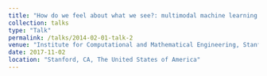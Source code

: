 ```yaml
---
title: "How do we feel about what we see?: multimodal machine learning based models for recognizing induced emotions of movie audiences"
collection: talks
type: "Talk"
permalink: /talks/2014-02-01-talk-2
venue: "Institute for Computational and Mathematical Engineering, Stanford University"
date: 2017-11-02
location: "Stanford, CA, The United States of America"
---
```

